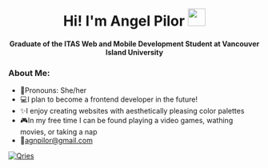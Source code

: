 <h1 align="center">Hi! I'm Angel Pilor <img src="https://media.giphy.com/media/hvRJCLFzcasrR4ia7z/giphy.gif" width="35"></h1>
<h4 align="center">Graduate of the ITAS Web and Mobile Development Student at Vancouver Island University</h4>

<h3>About Me:</h3>

- 👧Pronouns: She/her
- 💻I plan to become a frontend developer in the future!
- ✨I enjoy creating websites with aesthetically pleasing color palettes
- 🎮In my free time I can be found playing a video games, wathing movies, or taking a nap
- 📧agnpilor@gmail.com

<a href="https://www.linkedin.com/in/angelica-pilor/">
<img alt="Qries" src="https://img.shields.io/badge/LinkedIn-0077B5?style=for-the-badge&logo=linkedin&logoColor=white""></a>
